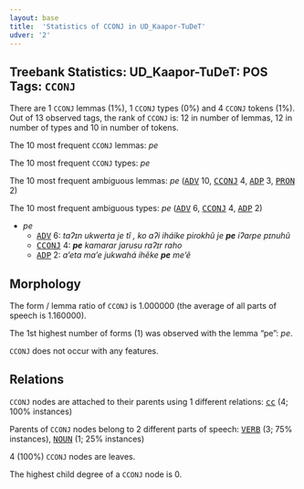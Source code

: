 ```yaml
---
layout: base
title:  'Statistics of CCONJ in UD_Kaapor-TuDeT'
udver: '2'
---
```


## Treebank Statistics: UD_Kaapor-TuDeT: POS Tags: `CCONJ`

There are 1 `CCONJ` lemmas (1%), 1 `CCONJ` types (0%) and 4 `CCONJ` tokens (1%).
Out of 13 observed tags, the rank of `CCONJ` is: 12 in number of lemmas, 12 in number of types and 10 in number of tokens.

The 10 most frequent `CCONJ` lemmas: <em>pe</em>

The 10 most frequent `CCONJ` types:  <em>pe</em>

The 10 most frequent ambiguous lemmas: <em>pe</em> (<tt><a href="urb_tudet-pos-ADV.html">ADV</a></tt> 10, <tt><a href="urb_tudet-pos-CCONJ.html">CCONJ</a></tt> 4, <tt><a href="urb_tudet-pos-ADP.html">ADP</a></tt> 3, <tt><a href="urb_tudet-pos-PRON.html">PRON</a></tt> 2)

The 10 most frequent ambiguous types:  <em>pe</em> (<tt><a href="urb_tudet-pos-ADV.html">ADV</a></tt> 6, <tt><a href="urb_tudet-pos-CCONJ.html">CCONJ</a></tt> 4, <tt><a href="urb_tudet-pos-ADP.html">ADP</a></tt> 2)


* <em>pe</em>
  * <tt><a href="urb_tudet-pos-ADV.html">ADV</a></tt> 6: <em>taʔɪn ukwerta je tĩ , ko aʔi iháike piɾokhũ je <b>pe</b> iʔaɾpe pɪnuhũ</em>
  * <tt><a href="urb_tudet-pos-CCONJ.html">CCONJ</a></tt> 4: <em><b>pe</b> kamarar jarusu raʔɪr raho</em>
  * <tt><a href="urb_tudet-pos-ADP.html">ADP</a></tt> 2: <em>a’eta ma’e jukwahá ihẽke <b>pe</b> me’ẽ</em>

## Morphology

The form / lemma ratio of `CCONJ` is 1.000000 (the average of all parts of speech is 1.160000).

The 1st highest number of forms (1) was observed with the lemma “pe”: <em>pe</em>.

`CCONJ` does not occur with any features.


## Relations

`CCONJ` nodes are attached to their parents using 1 different relations: <tt><a href="urb_tudet-dep-cc.html">cc</a></tt> (4; 100% instances)

Parents of `CCONJ` nodes belong to 2 different parts of speech: <tt><a href="urb_tudet-pos-VERB.html">VERB</a></tt> (3; 75% instances), <tt><a href="urb_tudet-pos-NOUN.html">NOUN</a></tt> (1; 25% instances)

4 (100%) `CCONJ` nodes are leaves.

The highest child degree of a `CCONJ` node is 0.

